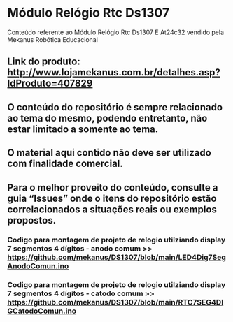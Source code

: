# Módulo Relógio Rtc Ds1307

Conteúdo referente ao Módulo Relógio Rtc Ds1307 E At24c32 vendido pela Mekanus Robótica Educacional

## Link do produto: http://www.lojamekanus.com.br/detalhes.asp?IdProduto=407829



## O conteúdo do repositório é sempre relacionado ao tema do mesmo, podendo entretanto, não estar limitado a somente ao tema. 

## O material aqui contido não deve ser utilizado com finalidade comercial.

## Para o melhor proveito do conteúdo, consulte a guia “Issues” onde o itens do repositório estão correlacionados a situações reais ou exemplos propostos.



### Codigo para montagem de projeto de relogio utilziando display 7 segmentos 4 dígitos  - anodo comum >> https://github.com/mekanus/DS1307/blob/main/LED4Dig7SegAnodoComun.ino

### Codigo para montagem de projeto de relogio utilziando display 7 segmentos 4 dígitos  - catodo comum >> https://github.com/mekanus/DS1307/blob/main/RTC7SEG4DIGCatodoComun.ino
